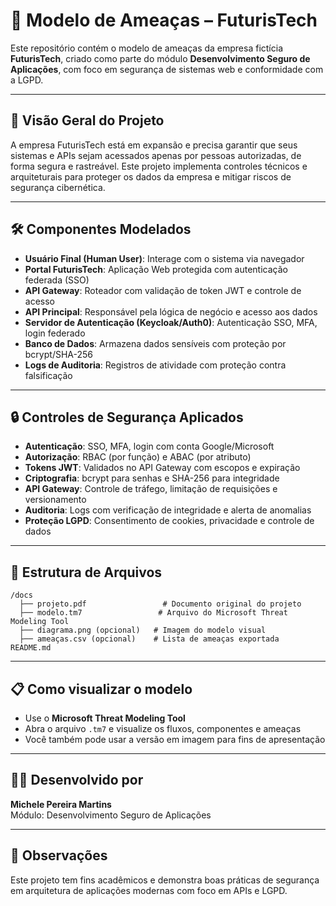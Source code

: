 # 🔐 Modelo de Ameaças – FuturisTech

Este repositório contém o modelo de ameaças da empresa fictícia **FuturisTech**, criado como parte do módulo **Desenvolvimento Seguro de Aplicações**, com foco em segurança de sistemas web e conformidade com a LGPD.

---

## 📌 Visão Geral do Projeto

A empresa FuturisTech está em expansão e precisa garantir que seus sistemas e APIs sejam acessados apenas por pessoas autorizadas, de forma segura e rastreável. Este projeto implementa controles técnicos e arquiteturais para proteger os dados da empresa e mitigar riscos de segurança cibernética.

---

## 🛠️ Componentes Modelados

- **Usuário Final (Human User)**: Interage com o sistema via navegador
- **Portal FuturisTech**: Aplicação Web protegida com autenticação federada (SSO)
- **API Gateway**: Roteador com validação de token JWT e controle de acesso
- **API Principal**: Responsável pela lógica de negócio e acesso aos dados
- **Servidor de Autenticação (Keycloak/Auth0)**: Autenticação SSO, MFA, login federado
- **Banco de Dados**: Armazena dados sensíveis com proteção por bcrypt/SHA-256
- **Logs de Auditoria**: Registros de atividade com proteção contra falsificação

---

## 🔒 Controles de Segurança Aplicados

- **Autenticação**: SSO, MFA, login com conta Google/Microsoft
- **Autorização**: RBAC (por função) e ABAC (por atributo)
- **Tokens JWT**: Validados no API Gateway com escopos e expiração
- **Criptografia**: bcrypt para senhas e SHA-256 para integridade
- **API Gateway**: Controle de tráfego, limitação de requisições e versionamento
- **Auditoria**: Logs com verificação de integridade e alerta de anomalias
- **Proteção LGPD**: Consentimento de cookies, privacidade e controle de dados

---

## 📁 Estrutura de Arquivos

```
/docs
  ├── projeto.pdf                 # Documento original do projeto
  ├── modelo.tm7                 # Arquivo do Microsoft Threat Modeling Tool
  ├── diagrama.png (opcional)   # Imagem do modelo visual
  ├── ameaças.csv (opcional)    # Lista de ameaças exportada
README.md
```

---

## 📋 Como visualizar o modelo

- Use o **Microsoft Threat Modeling Tool**
- Abra o arquivo `.tm7` e visualize os fluxos, componentes e ameaças
- Você também pode usar a versão em imagem para fins de apresentação

---

## 👩‍💻 Desenvolvido por

**Michele Pereira Martins**  
Módulo: Desenvolvimento Seguro de Aplicações

---

## 📌 Observações

Este projeto tem fins acadêmicos e demonstra boas práticas de segurança em arquitetura de aplicações modernas com foco em APIs e LGPD.
